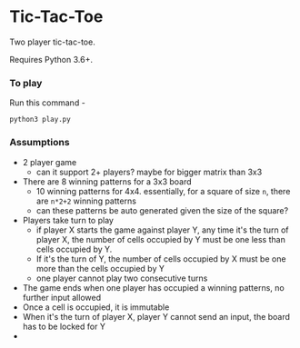 # Tic-Tac-Toe

Two player tic-tac-toe.

Requires Python 3.6+.

### To play

Run this command -
```
python3 play.py
```

### Assumptions
- 2 player game
  - can it support 2+ players? maybe for bigger matrix than 3x3
- There are 8 winning patterns for a 3x3 board
  - 10 winning patterns for 4x4. essentially, for a square of size `n`, there are `n*2+2` winning patterns
  - can these patterns be auto generated given the size of the square?
- Players take turn to play
  - if player X starts the game against player Y, any time it's the turn of player X, the number of cells occupied by Y must be one less than cells occupied by Y.
  - If it's the turn of Y, the number of cells occupied by X must be one more than the cells occupied by Y
  - one player cannot play two consecutive turns
- The game ends when one player has occupied a winning patterns, no further input allowed
- Once a cell is occupied, it is immutable
- When it's the turn of player X, player Y cannot send an input, the board has to be locked for Y
-
